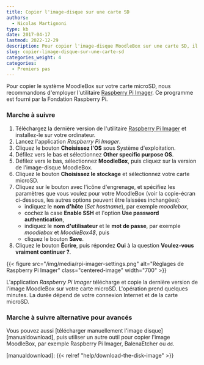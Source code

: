 ```yaml
---
title: Copier l'image-disque sur une carte SD
authors:
  - Nicolas Martignoni
type: kb
date: 2017-04-17
lastmod: 2022-12-29
description: Pour copier l'image-disque MoodleBox sur une carte SD, il suffit de télécharger l'utilitaire Raspberry Pi Imager et de suivre ces instructions.
slug: copier-limage-disque-sur-une-carte-sd
categories_weight: 4
categories:
  - Premiers pas
---
```


Pour copier le système MoodleBox sur votre carte microSD, nous recommandons d'employer l'utilitaire [Raspberry Pi Imager][imager]. Ce programme est fourni par la Fondation Raspberry Pi.

### Marche à suivre

1. Téléchargez la dernière version de l'utilitaire [Raspberry Pi Imager][imager] et installez-le sur votre ordinateur.
2. Lancez l'application _Raspberry Pi Imager_.
3. Cliquez le bouton __Choisissez l'OS__ sous Système d'exploitation.
4. Défilez vers le bas et sélectionnez __Other specific purpose OS__.
5. Défilez vers le bas, sélectionnez __MoodleBox__, puis cliquez sur la version de l'image-disque MoodleBox.
6. Cliquez le bouton __Choisissez le stockage__ et sélectionnez votre carte microSD.
7. Cliquez sur le bouton avec l'icône d'engrenage, et spécifiez les paramètres que vous voulez pour votre MoodleBox (voir la copie-écran ci-dessous, les autres options peuvent être laissées inchangées):
   - indiquez le __nom d'hôte__ (_Set hostname_), par exemple _moodlebox_,
   - cochez la case __Enable SSH__ et l'option __Use password authentication__,
   - indiquez le __nom d'utilisateur__ et le __mot de passe__, par exemple _moodlebox_ et _MoodleBox4$_, puis
   - cliquez le bouton __Save__.
8. Cliquez le bouton __Écrire__, puis répondez __Oui__ à la question __Voulez-vous vraiment continuer ?__.

{{< figure src="/img/media/rpi-imager-settings.png" alt="Réglages de Raspberry Pi Imager" class="centered-image" width="700" >}}

L'application _Raspberry Pi Imager_ télécharge et copie la dernière version de l'image MoodleBox sur votre carte microSD. L'opération prend quelques minutes. La durée dépend de votre connexion Internet et de la carte microSD.

### Marche à suivre alternative pour avancés

Vous pouvez aussi [télécharger manuellement l'image disque][manualdownload], puis utiliser un autre outil pour copier l'image MoodleBox, par exemple Raspberry Pi Imager, BalenaEtcher ou `dd`.

 [imager]: https://www.raspberrypi.com/software/
 [manualdownload]: {{< relref "help/download-the-disk-image" >}}
